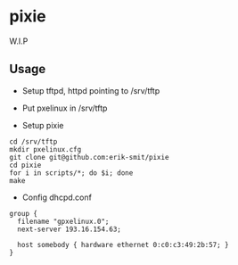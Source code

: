pixie
=====

W.I.P

Usage
-----

- Setup tftpd, httpd pointing to /srv/tftp
- Put pxelinux in /srv/tftp

- Setup pixie 
```
cd /srv/tftp
mkdir pxelinux.cfg
git clone git@github.com:erik-smit/pixie
cd pixie
for i in scripts/*; do $i; done
make
```
- Config dhcpd.conf 
```
group {
  filename "gpxelinux.0";
  next-server 193.16.154.63;

  host somebody { hardware ethernet 0:c0:c3:49:2b:57; }
}
```
